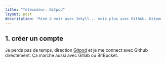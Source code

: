 ```yaml
---
title: "Télécodeur: Gitpod"
layout: post
descritption: "Rien à voir avec Jekyll... mais plus avec Github. Gitpod est un outil cool qui permet de coder avec un VSCode dans un navigateur, qui possède un terminal et qui technique tourne dans un container Docker. Si tu connais pas Docker, renseigne-toi, mais en attendant et en simplifiant fort, le principe c'est de te permettre de travailler comme si t'avais une machine virtuelle, sans avoir à installer de machine virtuelle."
--- 
```


## 1. créer un compte

Je perds pas de temps, direction [Gitpod](https://gitpod.io) et je me connect avec Github directement. Ça marche aussi avec Gitlab ou BitBucket.
